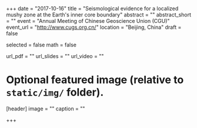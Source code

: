 +++
date = "2017-10-16"
title = "Seismological evidence for a localized mushy zone at the Earth's inner core boundary"
abstract = ""
abstract_short = ""
event = "Annual Meeting of Chinese Geoscience Union (CGU)"
event_url = "http://www.cugs.org.cn/"
location = "Beijing, China"
draft = false

selected = false
math = false

url_pdf = ""
url_slides = ""
url_video = ""

# Optional featured image (relative to `static/img/` folder).
[header]
image = ""
caption = ""

+++
